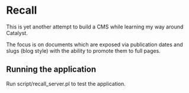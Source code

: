 Recall
======

This is yet another attempt to build a CMS while learning my way around Catalyst.

The focus is on documents which are exposed via publication dates and slugs (blog style) with the ability to promote them to full pages.

Running the application
-----------------------

Run script/recall_server.pl to test the application.
